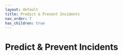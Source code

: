```yaml
---
layout: default
title: Predict & Prevent Incidents
nav_order: 7
has_children: true
---
```


# Predict & Prevent Incidents